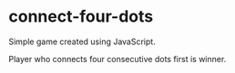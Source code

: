 # connect-four-dots
Simple game created using JavaScript.

Player who connects four consecutive dots first is winner.
